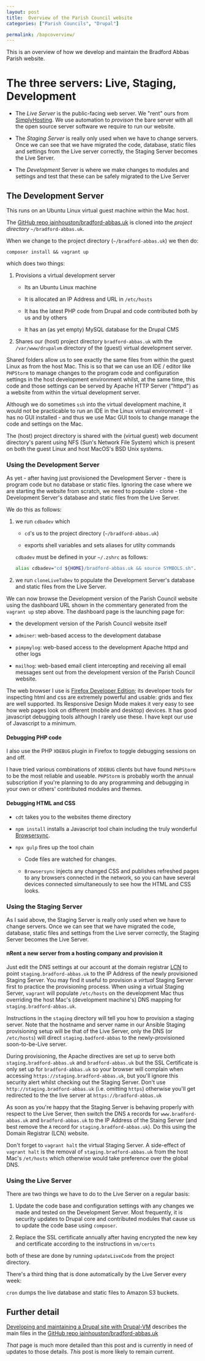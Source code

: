 ```yaml
---
layout: post  
title:  Overview of the Parish Council website  
categories: ["Parish Councils", "Drupal"]  

permalink: /bapcoverview/
---
```


This is an overview of how we develop and maintain the Bradford Abbas Parish website.


# The three servers: Live, Staging, Development


-  The *Live Server* is the public-facing web server. We "rent" ours from [SimplyHosting](https://www.simplyhosting.com). We use automation to *provison* the bare server with all the open source  server software we require to run our website. 

-  The *Staging Server* is really only used when we have to change servers. Once we can see that we have migrated the code, database, static files and settings from the Live server correctly, the Staging Server becomes the Live Server.

-  The *Development* Server is where we make changes to modules and settings and test that these can be safely migrated to the Live Server

## The Development Server

This runs on an Ubuntu Linux virtual guest machine within the Mac host.  

The [GitHub repo iainhouston/bradford-abbas.uk](https://github.com/iainhouston/bradford-abbas.uk) is cloned into the *project directory* `~/bradford-abbas.uk`.   

When we change to the project directory (`~/bradford-abbas.uk`) we then do:  

    composer install && vagrant up

which does two things:  

1.  Provisions a virtual development server

    -  Its an Ubuntu Linux machine

    -  It is allocated an IP Address and URL in `/etc/hosts`

    -  It has the latest PHP code from Drupal and code contributed both by us and by others

    -  It has an (as yet empty) MySQL database for the Drupal CMS  

2.  Shares our (host) project directory `bradford-abbas.uk` with the `/var/www/drupalvm` directory of the (guest)  virtual development server.  

Shared folders allow us to see exactly the same files from within the guest Linux as from the host Mac. This is so that we can use an IDE / editor like `PHPStorm` to manage changes to the program code and configuration settings in the host development environment whilst, at the same time, this code and those settings can be served by Apache HTTP Server ("httpd") as a website from within the virtual development server.

Although we do sometimes `ssh` into the virtual development machine, it would not be practicable to run an IDE in the Linux virtual environment - it has no GUI installed - and thus we use  Mac GUI tools to change manage the code and settings on the Mac.

The (host) project directory is shared with the (virtual guest) web document directory's parent using NFS (Sun's Network File System) which is present on both the guest Linux and host MacOS's BSD Unix systems.

### Using the Development Server

As yet - after having just provisioned the Development Server - there is program code but no database or static files. Ignoring the case where we are starting the website from scratch, we need to populate - clone - the Development Server's database and static files from the Live Server.

We do this as follows:  

1.  we run `cdbadev` which  

    -  `cd`'s us to the project directory (`~/bradford-abbas.uk`)  

    -  exports shell variables and sets aliases for utilty commands  

    `cdbadev` must be defined in your `~/.zshrc` as follows:  

    ```bash
    alias cdbadev="cd ${HOME}/bradford-abbas.uk && source SYMBOLS.sh".
    ```

1.  we run `cloneLiveToDev` to populate the Development Server's database and static files from the Live Server.

We can now browse the Development version of the Parish Council website using the dashboard URL shown in the commentary generated from the `vagrant up` step above. The dashboard page is the launching page for:  

-  the development version of the Parish Council website itself  

-  `adminer`: web-based access to the development database  

-  `pimpmylog`: web-based access to the development Apache httpd and other logs  

-  `mailhog`: web-based email client intercepting and receiving all email messages sent out  from the development version of the Parish Council website.  

The web browser I use is [Firefox Developer Edition](https://www.mozilla.org/en-US/firefox/developer/); its developer tools for inspecting html and css are extremely powerful and usable: grids and flex are well supported. Its Responsive Design Mode makes it very easy to see how web pages look on different (mobile and desktop) devices. It has good javascript debugging tools although I rarely use these. I have kept our use of Javascript to a minimum.  

#### Debugging PHP code  

I also use the PHP `XDEBUG` plugin in Firefox to toggle debugging sessions on and off.

I have tried various combinations of `XDEBUG` clients but have found `PHPStorm` to be the most reliable and useable. `PHPStorm` is probably worth the annual subscription if you're planning to do any programming and debugging in your own or others' contributed modules and themes.

#### Debugging HTML and CSS

-  `cdt` takes you to the websites theme directory

-  `npm install` installs a Javascript tool chain including the truly wonderful [Browsersync](https://www.browsersync.io).

-  `npx gulp` fires up the tool chain

	-  Code files are watched for changes.

	-  `Browsersync` injects any changed CSS and publishes refreshed pages to any browsers connected in the network, so you can have several devices connected simultaneously to see how the HTML and CSS looks.

### Using the Staging Server  

As I said above, the Staging Server is really only used when we have to change servers. Once we can see that we have migrated the code, database, static files and settings from the Live server correctly, the Staging Server becomes the Live Server.

#### nRent a new server from a hosting company and provision it   
 
Just edit the DNS settings at our account at the domain registrar [LCN](https://www.lcn.com) to point `staging.bradford-abbas.uk` to the IP Address of the newly provisioned Staging Server. You may find it useful to  provision a *virtual* Staging Server first to practice the provisioning process. When using a virtual Staging Server, `vagrant` will populate `/etc/hosts` on the development Mac thus overriding the host Mac's (development machine's) DNS mapping for `staging.bradford-abbas.uk`.

Instructions in the `staging` directory will tell you how to provision a staging server. Note that the hostname and server name in our Ansible Staging provisioning setup will be that of the Live Server, only the DNS (or `/etc/hosts`) will direct `staging.badford-abbas` to the newly-provisioned soon-to-be-Live server.  

During provisioning, the Apache directives are set up to serve both `staging.bradford-abbas.uk` and `bradford-abbas.uk` but the SSL Certificate is only set up for `bradford-abbas.uk` so your browser will complain when accessing `https://staging.bradford-abbas.uk`, but you'll ignore this security alert whilst checking out the Staging Server. Don't use `http://staging.bradford-abbas.uk` (i.e. omitting `https`) otherwise you'll get redirected to the the live server at `https://bradford-abbas.uk`

As soon as you're happy that the Staging Server is behaving properly with respect to the Live Server, then switch the DNS `A` records for `www.bradford-abbas.uk` and `bradford-abbas.uk` to the IP Address of the Staing Server (and best remove the `A` record for `staging.bradford-abbas.uk`). Do this using the Domain Registrar (LCN) website.

Don't forget to `vagrant halt` the virtual Staging Server. A side-effect of `vagrant halt` is the removal of `staging.bradford-abbas.uk` from the host Mac's `/et/hosts` which otherwise would take preference over the global DNS.

### Using the  Live Server

There are two things we have to do to the Live Server on a regular basis:  

1.  Update the code base and configuration settings with any changes we made and tested on the Development Server. Most frequently, it is security updates to Drupal core and contributed modules that cause us to update the code base using `composer`.  

2.  Replace the SSL certificate annually after having encrypted the new key and certificate according to the instructions in `vm/certs`  

both of these are done by running `updateLiveCode` from the project directory.

There's a third thing that is done automatically by the Live Server every week:  

`cron` dumps the live database and static files to Amazon S3 buckets.

## Further detail  

[Developing and maintaining a Drupal site with Drupal-VM](/drupalbapc) describes the main files in the [GitHub repo iainhouston/bradford-abbas.uk](https://github.com/iainhouston/bradford-abbas.uk)

*That* page is much more detailed than this post and is currently in need of updates to those details. *This*  post is more likely to remain current.
